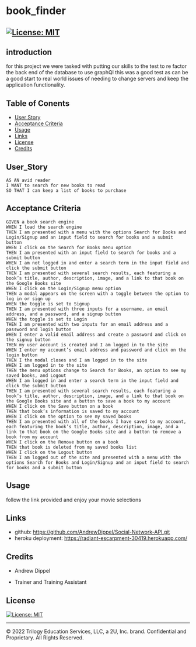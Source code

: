 # book_finder
## [![License: MIT](https://img.shields.io/badge/License-MIT-yellow.svg)](https://opensource.org/licenses/MIT)

## introduction
for this project we were tasked with putting our skills to the test to re factor the back end of the database to use graphQl this was a good test as can be a good start to real world issues of needing to change servers and keep the application functionality.

## Table of Conents

- [User Story](#User-Story)
- [Acceptance Criteria](#Acceptance-Criteria)
- [Usage](#Usage)
- [Links](#links)
- [License](#license)
- [Credits](#Credits)

## User_Story
```
AS AN avid reader
I WANT to search for new books to read
SO THAT I can keep a list of books to purchase
```

## Acceptance Criteria
```
GIVEN a book search engine
WHEN I load the search engine
THEN I am presented with a menu with the options Search for Books and Login/Signup and an input field to search for books and a submit button
WHEN I click on the Search for Books menu option
THEN I am presented with an input field to search for books and a submit button
WHEN I am not logged in and enter a search term in the input field and click the submit button
THEN I am presented with several search results, each featuring a book’s title, author, description, image, and a link to that book on the Google Books site
WHEN I click on the Login/Signup menu option
THEN a modal appears on the screen with a toggle between the option to log in or sign up
WHEN the toggle is set to Signup
THEN I am presented with three inputs for a username, an email address, and a password, and a signup button
WHEN the toggle is set to Login
THEN I am presented with two inputs for an email address and a password and login button
WHEN I enter a valid email address and create a password and click on the signup button
THEN my user account is created and I am logged in to the site
WHEN I enter my account’s email address and password and click on the login button
THEN I the modal closes and I am logged in to the site
WHEN I am logged in to the site
THEN the menu options change to Search for Books, an option to see my saved books, and Logout
WHEN I am logged in and enter a search term in the input field and click the submit button
THEN I am presented with several search results, each featuring a book’s title, author, description, image, and a link to that book on the Google Books site and a button to save a book to my account
WHEN I click on the Save button on a book
THEN that book’s information is saved to my account
WHEN I click on the option to see my saved books
THEN I am presented with all of the books I have saved to my account, each featuring the book’s title, author, description, image, and a link to that book on the Google Books site and a button to remove a book from my account
WHEN I click on the Remove button on a book
THEN that book is deleted from my saved books list
WHEN I click on the Logout button
THEN I am logged out of the site and presented with a menu with the options Search for Books and Login/Signup and an input field to search for books and a submit button  
```

## Usage

follow the link provided and enjoy your movie selections

## Links

* github: https://github.com/AndrewDippel/Social-Network-API.git
* heroku deployment: https://radiant-escarpment-30419.herokuapp.com/

## Credits

* Andrew Dippel

* Trainer and Training Assistant

## License
[![License: MIT](https://img.shields.io/badge/License-MIT-yellow.svg)](https://opensource.org/licenses/MIT)

---
© 2022 Trilogy Education Services, LLC, a 2U, Inc. brand. Confidential and Proprietary. All Rights Reserved.